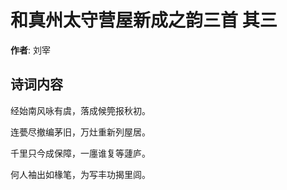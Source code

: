 # 和真州太守营屋新成之韵三首  其三

**作者**: 刘宰

## 诗词内容

经始南风咏有虞，落成候筦报秋初。

连甍尽撤编茅旧，万灶重新列屋居。

千里只今成保障，一廛谁复等蘧庐。

何人袖出如椽笔，为写丰功揭里闾。


